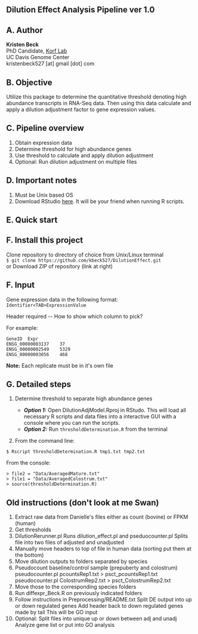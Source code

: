## Dilution Effect Analysis Pipeline ver 1.0

## A. Author
**Kristen Beck**  
PhD Candidate, [Korf Lab](www.korflab.ucdavis.edu)  
UC Davis Genome Center  
kristenbeck527 [at] gmail [dot] com

## B. Objective
Utilize this package to determine the quantitative threshold denoting high abundance transcripts in RNA-Seq data. Then using this data calculate and apply a dilution adjustment factor to gene expression values.

## C. Pipeline overview

1. Obtain expression data
2. Determine threshold for high abundance genes
3. Use threshold to calculate and apply dilution adjustment
4. Optional: Run dilution adjustment on multiple files

## D. Important notes
1. Must be Unix based OS
2. Download RStudio [here](http://www.rstudio.com). It will be your friend when running R scripts.

## E. Quick start



## F. Install this project
Clone repository to directory of choice from Unix/Linux terminal  
``$ git clone https://github.com/kbeck527/DilutionEffect.git``  
or Download ZIP of repository (link at right)



## F. Input
Gene expression data in the following format:  
`Identifier<TAB>ExpressionValue`

Header required
-- How to show which column to pick?

For example:  
```
GeneID	Expr
ENSG_00000003137	37
ENSG_00000002549	5329
ENSG_00000003056	468

```
**Note:** Each replicate must be in it's own file

## G. Detailed steps
1. Determine threshold to separate high abundance genes
	- ***Option 1:*** Open DilutionAdjModel.Rproj in RStudo. This will load all necessary R scripts and data files into a interactive GUI with a console where you can run the scripts.
	- ***Option 2:*** Run `thresholdDetermination.R` from the terminal 


1. From the command line: 
```
$ Rscript thresholdDetermination.R tmp1.txt tmp2.txt
```

From the console:
```
> file2 = "Data/AveragedMature.txt"
> file1 = "Data/AveragedColostrum.txt"
> source(thresholdDetermination.R)
```


## Old instructions (don't look at me Swan)  
1. Extract raw data from Danielle's files either as count (bovine) or FPKM (human)
2. Get thresholds
3. DilutionRerunner.pl
	Runs dilution_effect.pl and pseduocounter.pl
	Splits file into two files of adjusted and unadjusted
4. Manually move headers to top of file in human data (sorting put them at the bottom)
4. Move dilution outputs to folders separated by species
5. Pseudocount baseline/control sample (prepuberty and colostrum)
		pseudocounter.pl pcountsRep1.txt > psct_pcountsRep1.txt
		pseudocounter.pl ColostrumRep2.txt > psct_ColostrumRep2.txt
6. Move those to the corresponding species folders
7. Run diffexpr_Beck.R on previously indicated folders
8. Follow instructions in Preprocessing/README.txt
	Split DE output into up or down regulated genes
	Add header back to down regulated genes made by tail
	This will be GO input
9. Optional: Split files into unique up or down between adj and unadj
	Analyze gene list
	or put into GO analysis
		
